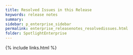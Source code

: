 ```yaml
---
title: Resolved Issues in this Release
keywords: release notes
summary:
sidebar: p_enterprise_sidebar
permalink: enterprise_releasenotes_resolvedissues.html
folder: SpotlightEnterprise
---
```


{% include links.html %}
